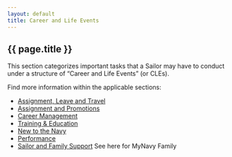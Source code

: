 ```yaml
---
layout: default
title: Career and Life Events
---
```

## {{ page.title }}

This section categorizes important tasks that a Sailor may have to conduct
under a structure of “Career and Life Events” (or CLEs).

Find more information within the applicable sections:

* [Assignment, Leave and Travel](alt)
* [Assignment and Promotions](ap)
* [Career Management](career)
* [Training & Education](learn)
* [New to the Navy](n2n)
* [Performance](perf)
* [Sailor and Family Support](sfs) <span class="tag is-info">See here for MyNavy Family</span>
